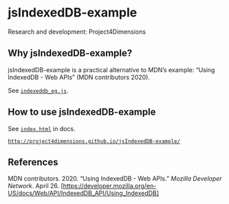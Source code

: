 # jsIndexedDB-example

Research and development: Project4Dimensions

## Why jsIndexedDB-example?

jsIndexedDB-example is a practical alternative to MDN’s example:
“Using IndexedDB - Web APIs” (MDN contributors 2020).

See [`indexeddb_eg.js`](indexeddb_eg.js).

## How to use jsIndexedDB-example

See [`index.html`](docs/index.html) in docs.

[`http://project4dimensions.github.io/jsIndexedDB-example/`][1]

[1]: http://project4dimensions.github.io/jsIndexedDB-example/

## References

MDN contributors. 2020. “Using IndexedDB - Web APIs.”
*Mozilla Developer Network*. April 26.
[https://developer.mozilla.org/en-US/docs/Web/API/IndexedDB_API/Using_IndexedDB]

[2]: https://developer.mozilla.org/en-US/docs/Web/API/IndexedDB_API/Using_IndexedDB
